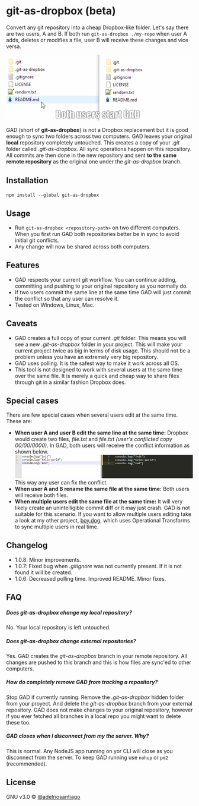 # git-as-dropbox (beta)

Convert any git repository into a cheap Dropbox-like folder. Let's say there are two users, A and B. If both run `git-as-dropbox ./my-repo` when user A adds, deletes or modifies a file, user B will receive these changes and vice versa.

![](./gifs/main.gif)

GAD (short of **git-as-dropbox**) is not a Dropbox replacement but it is good enough to sync two folders across two computers. GAD leaves your original **local** repository completely untouched. This creates a copy of your _.git_ folder called _.git-as-dropbox_. All sync operations happen on this repository. All commits are then done in the new repository and sent **to the same remote repository** as the original one under the _git-as-dropbox_ branch.

## Installation

`npm install --global git-as-dropbox`

## Usage

 - Run `git-as-dropbox <repository-path>` on two different computers. When you first run GAD both repositories better be in sync to avoid initial git conflicts.
 - Any change will now be shared across both computers.

## Features

 - GAD respects your current git workflow. You can continue adding, committing and pushing to your original repository as you normally do.
 - If two users commit the same line at the same time GAD will just commit the conflict so that any user can resolve it.
 - Tested on Windows, Linux, Mac.

## Caveats

 - GAD creates a full copy of your current _.git_ folder. This means you will see a new _.git-as-dropbox_ folder in your project. This will make your current project twice as big in terms of disk usage. This should not be a problem unless you have an extremely very big repository.
 - GAD uses polling. It is the safest way to make it work across all OS.
 - This tool is not designed to work with several users at the same time over the same file. It is merely a quick and cheap way to share files through git in a similar fashion Dropbox does.

## Special cases

There are few special cases when several users edit at the same time. These are:

 - **When user A and user B edit the same line at the same time:** Dropbox would create two files, _file.txt_ and _file.txt (user's conflicted copy 00/00/0000)_. In GAD, both users will receive the conflict information as shown below.
![](./gifs/conflict-line.gif)
This way any user can fix the conflict.
 - **When user A and B rename the same file at the same time:** Both users will receive both files.
 - **When multiple users edit the same file at the same time:** It will very likely create an unintelligible commit diff or it may just crash. GAD is not suitable for this scenario. If you want to allow multiple users editing take a look at my other project, [boy.dog](www.boy.dog), which uses Operational Transforms to sync multiple users in real time.


## Changelog

 - 1.0.8: Minor improvements.
 - 1.0.7: Fixed bug when _.gitignore_ was not currently present. If it is not found it will be created.
 - 1.0.6: Decreased polling time. Improved README. Minor fixes.

## FAQ

##### Does git-as-dropbox change my local repository?
No. Your local repository is left untouched.

##### Does git-as-dropbox change external repositories?
Yes. GAD creates the _git-as-dropbox_ branch in your remote repository. All changes are pushed to this branch and this is how files are sync'ed to other computers.

##### How do completely remove GAD from tracking a repository?
Stop GAD if currently running. Remove the _.git-as-dropbox_ hidden folder from your proyect. And delete the _git-as-dropbox_ branch from your external repository. GAD does not make changes to your original repository, however if you ever fetched all branches in a local repo you might want to delete these too.

##### GAD closes when I disconnect from my the server. Why?
This is normal. Any NodeJS app running on yor CLI will close as you disconnect from the server. To keep GAD running use `nohup` or `pm2` (recommended).

## License

GNU v3.0 © [@adelriosantiago](https://twitter.com/adelriosantiago)

